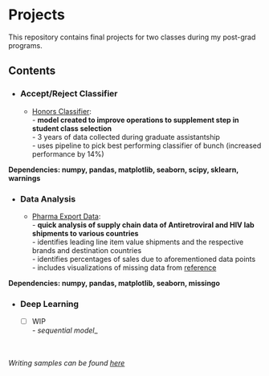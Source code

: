 # Projects
This repository contains final projects for two classes during my post-grad programs. 


## Contents
- ### Accept/Reject Classifier

     - [Honors Classifier](https://github.com/cmflynn13/projects/blob/master/honors_classifier/script.ipynb): \
            - __model created to improve operations to supplement step in student class selection__ \
            - 3 years of data collected during graduate assistantship \
            - uses pipeline to pick best performing classifier of bunch (increased performance by 14%) 
     
__Dependencies: numpy, pandas, matplotlib, seaborn, scipy, sklearn, warnings__

- ### Data Analysis

     -  [Pharma Export Data](link): \
            - __quick analysis of supply chain data of Antiretroviral and HIV lab shipments to various countries__ \
            - identifies leading line item value shipments and the respective brands and destination countries \
            - identifies percentages of sales due to aforementioned data points \
            - includes visualizations of missing data from [reference](https://catalog.data.gov/dataset/supply-chain-shipment-pricing-data#sec-dates)

__Dependencies: numpy, pandas, matplotlib, seaborn, missingo__

- ### Deep Learning 

     - [ ] WIP \
            - _sequential model__
          

\
\
_Writing samples can be found [here](https://github.com/cmflynn13/writing_samples)_
